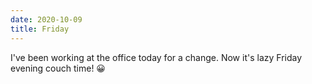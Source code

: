 ```yaml
---
date: 2020-10-09
title: Friday
---
```


I've been working at the office today for a change. Now it's lazy Friday evening couch time! 😀

